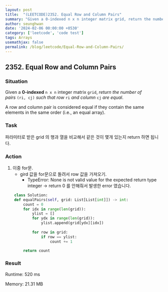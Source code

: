 ```yaml
---
layout: post
title:  "(LEETCODE)2352. Equal Row and Column Pairs"
summary: "Given a 0-indexed n x n integer matrix grid, return the number of pairs (ri, cj) such that row ri and column cj are equal."
author: seunghwan
date: '2024-02-06 00:00:00 +0530'
category: ['leetcode', 'code test']
tags: Arrays
usemathjax: false
permalink: /blog/leetcode/Equal-Row-and-Column-Pairs/
---
```

## 2352. Equal Row and Column Pairs

### Situation

Given a **0-indexed** `n x n` integer matrix `grid`, *return the number of pairs* `(ri, cj)` *such that row* `ri` *and column* `cj` *are equal*.

A row and column pair is considered equal if they contain the same elements in the same order (i.e., an equal array).

### Task

파라미터로 받은 grid 의 행과 열을 비교해서 같은 것이 몇개 있는지 return 하면 됩니다.

### Action

1. 이중 for문.
    - gird 값을 for문으로 돌려서 row 값을 가져오기.
        - TypeError: None is not valid value for the expected return type integer
            → return 0 를 안해줘서 발생한 error 였습니다.
    
```python
    class Solution:
    def equalPairs(self, grid: List[List[int]]) -> int:
        count = 0
        for idx in range(len(grid)):
            ylist = []
            for ydx in range(len(grid)):
                ylist.append(grid[ydx][idx])
            
            for row in grid:
                if row == ylist:
                    count += 1

        return count
```

### Result

Runtime: 520 ms

Memory: 21.31 MB